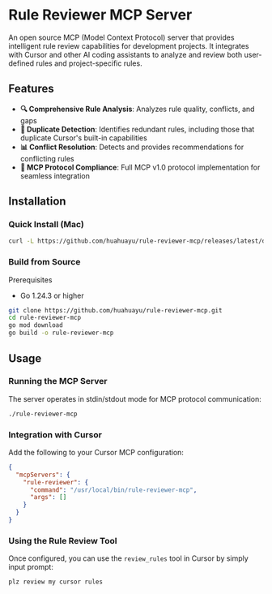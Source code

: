 # Rule Reviewer MCP Server

An open source MCP (Model Context Protocol) server that provides intelligent rule review capabilities for development projects. It integrates with Cursor and other AI coding assistants to analyze and review both user-defined rules and project-specific rules.

## Features

- **🔍 Comprehensive Rule Analysis**: Analyzes rule quality, conflicts, and gaps
- **🔄 Duplicate Detection**: Identifies redundant rules, including those that duplicate Cursor's built-in capabilities
- **📊 Conflict Resolution**: Detects and provides recommendations for conflicting rules
- **🔌 MCP Protocol Compliance**: Full MCP v1.0 protocol implementation for seamless integration

## Installation

### Quick Install (Mac)

```bash
curl -L https://github.com/huahuayu/rule-reviewer-mcp/releases/latest/download/rule-reviewer-mcp -o /tmp/rule-reviewer-mcp && chmod +x /tmp/rule-reviewer-mcp && sudo mv /tmp/rule-reviewer-mcp /usr/local/bin/rule-reviewer-mcp
```


### Build from Source

Prerequisites
- Go 1.24.3 or higher

```bash
git clone https://github.com/huahuayu/rule-reviewer-mcp.git
cd rule-reviewer-mcp
go mod download
go build -o rule-reviewer-mcp
```

## Usage

### Running the MCP Server

The server operates in stdin/stdout mode for MCP protocol communication:

```bash
./rule-reviewer-mcp
```

### Integration with Cursor

Add the following to your Cursor MCP configuration:

```json
{
  "mcpServers": {
    "rule-reviewer": {
      "command": "/usr/local/bin/rule-reviewer-mcp",
      "args": []
    }
  }
}
```

### Using the Rule Review Tool

Once configured, you can use the `review_rules` tool in Cursor by simply input prompt:

```
plz review my cursor rules
```